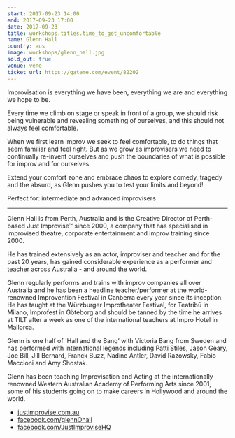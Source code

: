 ```yaml
---
start: 2017-09-23 14:00
end: 2017-09-23 17:00
date: 2017-09-23
title: workshops.titles.time_to_get_uncomfortable
name: Glenn Hall
country: aus
image: workshops/glenn_hall.jpg
sold_out: true
venue: vene
ticket_url: https://gateme.com/event/82202
---
```


Improvisation is everything we have been, everything we are and everything
we hope to be.

Every time we climb on stage or speak in front of a group, we should risk
being vulnerable and revealing something of ourselves, and this should not
always feel comfortable.

When we first learn improv we seek to feel comfortable, to do things that
seem familiar and feel right. But as we grow as improvisers we need to
continually re-invent ourselves and push the boundaries of what is possible
for improv and for ourselves.

Extend your comfort zone and embrace chaos to explore comedy, tragedy and
the absurd, as Glenn pushes you to test your limits and beyond!

​Perfect for: intermediate and advanced improvisers
 
---

Glenn Hall is from Perth, Australia and is the Creative Director of
Perth-based Just Improvise™ since 2000, a company that has specialised
in improvised theatre, corporate entertainment and improv training since 2000.

​He has trained extensively as an actor, improviser and teacher and for
the past 20 years, has gained considerable experience as a performer and
teacher across Australia - and around the world.

Glenn regularly performs and trains with improv companies all over Australia
and he has been a headline teacher/performer at the world-renowned
Improvention Festival in Canberra every year since its inception.
He has taught at the Würzburger Improtheater Festival, for Teatribū in Milano,
Improfest in Göteborg and should be tanned by the time he arrives at TILT
after a week as one of the international teachers at Impro Hotel in Mallorca.
 
Glenn is one half of 'Hall and the Bang’ with Victoria Bang from Sweden and has
performed with international legends including Patti Stiles, Jason Geary, Joe Bill,
Jill Bernard, Franck Buzz, Nadine Antler, David Razowsky, Fabio Maccioni and
Amy Shostak.
 
Glenn has been teaching Improvisation and Acting at the internationally
renowned Western Australian Academy of Performing Arts since 2001, some of
his students going on to make careers in Hollywood and around the world.
 
- [justimprovise.com.au](https://justimprovise.com.au)
- [facebook.com/glennOhall](https://www.facebook.com/glennOhall)
- [facebook.com/JustImproviseHQ](https://www.facebook.com/JustImproviseHQ)
